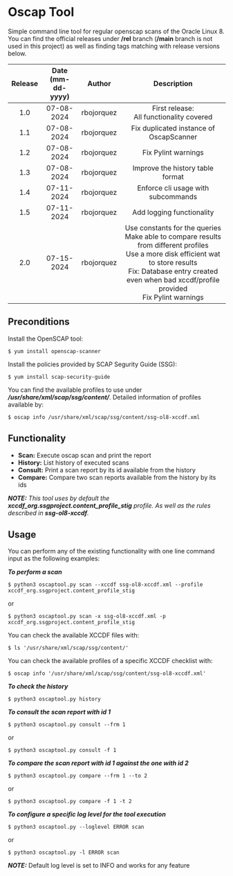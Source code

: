 # Oscap Tool
Simple command line tool for regular openscap scans of the Oracle Linux 8. <br>
You can find the official releases under **/rel** branch (**/main** branch is not used in this project) as well as finding tags matching with release versions below.


| Release | Date <br> (mm-dd-yyyy) | Author       | Description     |
| :---:   | :---:                  | :---:        | :---:           |
| 1.0     | 07-08-2024             | rbojorquez   | First release: <br> All functionality covered    |
| 1.1     | 07-08-2024             | rbojorquez   | Fix duplicated instance of OscapScanner    |
| 1.2     | 07-08-2024             | rbojorquez   | Fix Pylint warnings    |
| 1.3     | 07-08-2024             | rbojorquez   | Improve the history table format    |
| 1.4     | 07-11-2024             | rbojorquez   | Enforce cli usage with subcommands    |
| 1.5     | 07-11-2024             | rbojorquez   | Add logging functionality    |
| 2.0     | 07-15-2024             | rbojorquez   | Use constants for the queries <br> Make able to compare results from different profiles <br> Use a more disk efficient wat to store results <br> Fix: Database entry created even when bad xccdf/profile provided <br> Fix Pylint warnings   |


## Preconditions

Install the OpenSCAP tool:

```console
$ yum install openscap-scanner
```

Install the policies provided by SCAP Segurity Guide (SSG):
```console
$ yum install scap-security-guide
```

You can find the available profiles to use under ***/usr/share/xml/scap/ssg/content/***. Detailed information of profiles available by:
```console
$ oscap info /usr/share/xml/scap/ssg/content/ssg-ol8-xccdf.xml
```

## Functionality

- **Scan:** Execute oscap scan and print the report
- **History:** List history of executed scans
- **Consult:** Print a scan report by its id available from the history
- **Compare:** Compare two scan reports available from the history by its ids

_**NOTE:** This tool uses by default the ***xccdf_org.ssgproject.content_profile_stig*** profile. As well as the rules described in ***ssg-ol8-xccdf***._

## Usage

You can perform any of the existing functionality with one line command input as the following examples:

***To perform a scan***

```console
$ python3 oscaptool.py scan --xccdf ssg-ol8-xccdf.xml --profile xccdf_org.ssgproject.content_profile_stig
```

or

```console
$ python3 oscaptool.py scan -x ssg-ol8-xccdf.xml -p xccdf_org.ssgproject.content_profile_stig
```

You can check the available XCCDF files with:

```console
$ ls '/usr/share/xml/scap/ssg/content/'
```

You can check the available profiles of a specific XCCDF checklist with:

```console
$ oscap info '/usr/share/xml/scap/ssg/content/ssg-ol8-xccdf.xml'
```

***To check the history***

```console
$ python3 oscaptool.py history
```

***To consult the scan report with id 1***

```console
$ python3 oscaptool.py consult --frm 1
```

or 

```console
$ python3 oscaptool.py consult -f 1
```

***To compare the scan report with id 1 against the one with id 2***

```console
$ python3 oscaptool.py compare --frm 1 --to 2
```

or

```console
$ python3 oscaptool.py compare -f 1 -t 2
```

***To configure a specific log level for the tool execution***
```console
$ python3 oscaptool.py --loglevel ERROR scan
```

or

```console
$ python3 oscaptool.py -l ERROR scan
```
**_NOTE:_** Default log level is set to INFO and works for any feature
